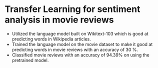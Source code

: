 # Transfer Learning for sentiment analysis in movie reviews

-	Utilized the language model built on Wikitext-103 which is good at predicting words in Wikipedia articles.
-	Trained the language model on the movie dataset to make it good at predicting words in movie reviews with an 
accuracy of 30 %.
-	Classified movie reviews with an accuracy of 94.39% on using the pretrained model.




